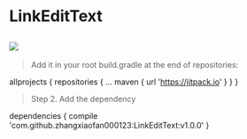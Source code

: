 # LinkEditText
[![](https://jitpack.io/v/zhangxiaofan000123/LinkEditText.svg)](https://jitpack.io/#zhangxiaofan000123/LinkEditText)
---
> Add it in your root build.gradle at the end of repositories:
>>
allprojects {
		repositories {
			...
			maven { url 'https://jitpack.io' }
		}
	}
 > Step 2. Add the dependency
  >>
  dependencies {
	        compile 'com.github.zhangxiaofan000123:LinkEditText:v1.0.0'
	}
